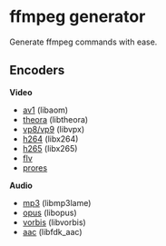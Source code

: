 # ffmpeg generator

Generate ffmpeg commands with ease.

## Encoders

**Video**
- [av1](https://trac.ffmpeg.org/wiki/Encode/AV1) (libaom)
- [theora](https://trac.ffmpeg.org/wiki/TheoraVorbisEncodingGuide) (libtheora)
- [vp8/vp9](https://trac.ffmpeg.org/wiki/Encode/VP9) (libvpx)
- [h264](https://trac.ffmpeg.org/wiki/Encode/H.264) (libx264)
- [h265](https://trac.ffmpeg.org/wiki/Encode/H.265) (libx265)
- [flv](https://trac.ffmpeg.org/wiki/SupportedMediaTypesInFormats)
- [prores](https://trac.ffmpeg.org/wiki/Encode/VFX)

**Audio**
- [mp3](https://trac.ffmpeg.org/wiki/Encode/MP3) (libmp3lame)
- [opus](https://trac.ffmpeg.org/wiki/Encode/HighQualityAudio) (libopus)
- [vorbis](https://trac.ffmpeg.org/wiki/TheoraVorbisEncodingGuide) (libvorbis)
- [aac](https://trac.ffmpeg.org/wiki/Encode/AAC) (libfdk_aac)